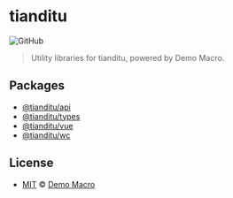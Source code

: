 # tianditu

![GitHub](https://img.shields.io/github/license/DemoMacro/tianditu)

> Utility libraries for tianditu, powered by Demo Macro.

## Packages

- [@tianditu/api](./packages/api/README.md)
- [@tianditu/types](./packages/types/README.md)
- [@tianditu/vue](./packages/vue/README.md)
- [@tianditu/wc](./packages/wc/README.md)

## License

- [MIT](LICENSE) &copy; [Demo Macro](https://imst.xyz/)
